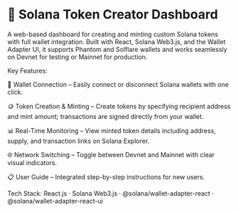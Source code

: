 # 🚀 Solana Token Creator Dashboard

A web-based dashboard for creating and minting custom Solana tokens with full wallet integration.
Built with React, Solana Web3.js, and the Wallet Adapter UI, it supports Phantom and Solflare wallets and works seamlessly on Devnet for testing or Mainnet for production.

Key Features:

🔌 Wallet Connection – Easily connect or disconnect Solana wallets with one click.

🪙 Token Creation & Minting – Create tokens by specifying recipient address and mint amount; transactions are signed directly from your wallet.

📊 Real-Time Monitoring – View minted token details including address, supply, and transaction links on Solana Explorer.

🌐 Network Switching – Toggle between Devnet and Mainnet with clear visual indicators.

📋 User Guide – Integrated step-by-step instructions for new users.

Tech Stack:
React.js · Solana Web3.js · @solana/wallet-adapter-react · @solana/wallet-adapter-react-ui
